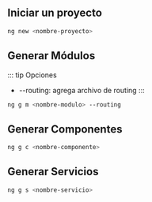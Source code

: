 ## Iniciar un proyecto

```bash
ng new <nombre-proyecto>
```

## Generar Módulos

::: tip Opciones
* --routing: agrega archivo de routing
:::

```bash
ng g m <nombre-modulo> --routing
```

## Generar Componentes

```bash
ng g c <nombre-componente>
```

## Generar Servicios

```bash
ng g s <nombre-servicio>
```

